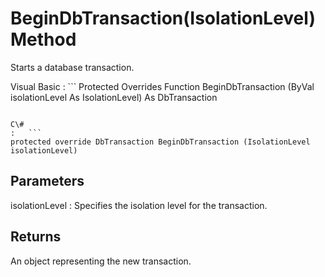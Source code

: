 <!-- loio3c112b106c5f101481f6a2d71326f569 -->

# BeginDbTransaction\(IsolationLevel\) Method

Starts a database transaction.



Visual Basic
:   ```
Protected Overrides Function BeginDbTransaction (ByVal isolationLevel As IsolationLevel) As DbTransaction
```

C\#
:   ```
protected override DbTransaction BeginDbTransaction (IsolationLevel isolationLevel)
```



## Parameters

isolationLevel
:   Specifies the isolation level for the transaction.



## Returns

An object representing the new transaction.

